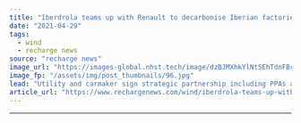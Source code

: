 ```yaml
---
title: "Iberdrola teams up with Renault to decarbonise Iberian factories"
date: "2021-04-29"
tags: 
  - wind
  - recharge news
source: "recharge news"
image_url: "https://images-global.nhst.tech/image/dzBJMXhkYlNtSEhTdnFBcUtwYTFmODNiWnBaTlJXemZpSUVSUGtoSll1OD0=/nhst/binary/17465309db284420925e76e21299c653"
image_fp: "/assets/img/post_thumbnails/96.jpg"
lead: "Utility and carmaker sign strategic partnership including PPAs and the implementation of heat electrification and energy efficiency systems at facilities in Spain and Portugal"
article_url: "https://www.rechargenews.com/wind/iberdrola-teams-up-with-renault-to-decarbonise-iberian-factories/2-1-1003412"
---
```


---
